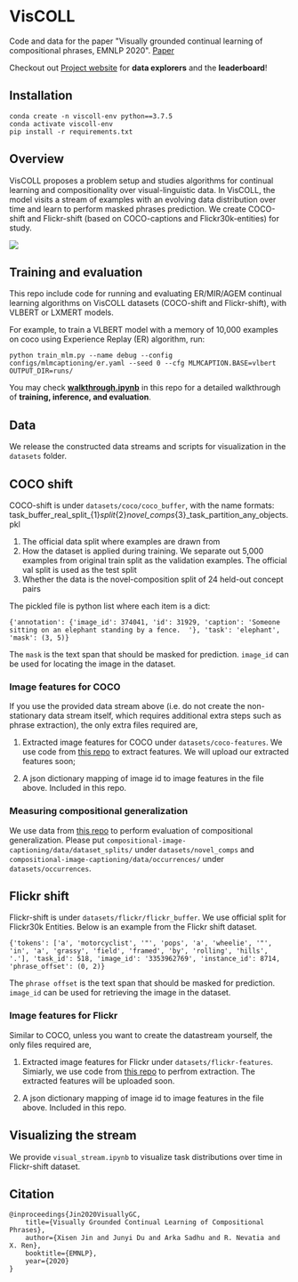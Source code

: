 # VisCOLL
Code and data for the paper "Visually grounded continual learning of compositional phrases, EMNLP 2020". [Paper](https://arxiv.org/abs/2005.00785)

Checkout out [Project website](https://inklab.usc.edu/viscoll-project/) for **data explorers** and the **leaderboard**!

## Installation

```
conda create -n viscoll-env python==3.7.5
conda activate viscoll-env
pip install -r requirements.txt
```

## Overview

VisCOLL proposes a problem setup and studies algorithms for continual learning and compositionality over visual-linguistic data. In VisCOLL, the model visits a stream of examples with an evolving data distribution over time and learn to perform masked phrases prediction. We create COCO-shift and Flickr-shift (based on COCO-captions and Flickr30k-entities) for study. 

<img src="https://inklab.usc.edu/viscoll-project/assets/img/overview2.png">


## Training and evaluation

This repo include code for running and evaluating ER/MIR/AGEM continual learning algorithms on VisCOLL datasets (COCO-shift and Flickr-shift), with VLBERT or LXMERT models.

For example, to train a VLBERT model with a memory of 10,000 examples on coco using Experience Replay (ER) algorithm, run:

```
python train_mlm.py --name debug --config configs/mlmcaptioning/er.yaml --seed 0 --cfg MLMCAPTION.BASE=vlbert OUTPUT_DIR=runs/
```

You may check **[walkthrough.ipynb](https://github.com/INK-USC/VisCOLL/blob/master/walkthrough.ipynb)** in this repo for a detailed walkthrough of **training, inference, and evaluation**.

## Data

We release the constructed data streams and scripts for visualization in the `datasets` folder.

## COCO shift

COCO-shift is under `datasets/coco/coco_buffer`, with the name formats: task_buffer_real_split_{1}_split_{2}_novel_comps_{3}_task_partition_any_objects.pkl

1. The official data split where examples are drawn from
2. How the dataset is applied during training. We separate out 5,000 examples from original train split as the validation examples. The official val split is used as the test split
3. Whether the data is the novel-composition split of 24 held-out concept pairs

The pickled file is python list where each item is a dict:
```
{'annotation': {'image_id': 374041, 'id': 31929, 'caption': 'Someone sitting on an elephant standing by a fence.  '}, 'task': 'elephant', 'mask': (3, 5)}
```

The `mask` is the text span that should be masked for prediction.  `image_id` can be used for locating the image in the dataset.

### Image features for COCO

If you use the provided data stream above (i.e. do not create the non-stationary data stream itself, which requires additional extra steps
such as phrase extraction), the only extra files required are,

1. Extracted image features for COCO under `datasets/coco-features`. We use code from [this repo](https://github.com/airsplay/py-bottom-up-attention.git) to extract
features. We will upload our extracted features soon;

2. A json dictionary mapping of image id to image features in the file above. Included in this repo.

### Measuring compositional generalization

We use data from [this repo](https://github.com/mitjanikolaus/compositional-image-captioning) to perform evaluation of compositional generalization. Please put `compositional-image-captioning/data/dataset_splits/`
under `datasets/novel_comps` and `compositional-image-captioning/data/occurrences/` under `datasets/occurrences`.

## Flickr shift
Flickr-shift is under `datasets/flickr/flickr_buffer`.
We use official split for Flickr30k Entities. Below is an example from the Flickr shift dataset.
```
{'tokens': ['a', 'motorcyclist', '"', 'pops', 'a', 'wheelie', '"', 'in', 'a', 'grassy', 'field', 'framed', 'by', 'rolling', 'hills', '.'], 'task_id': 518, 'image_id': '3353962769', 'instance_id': 8714, 'phrase_offset': (0, 2)}
```
The `phrase offset` is the text span that should be masked for prediction. `image_id` can be used for retrieving the image in the dataset.

### Image features for Flickr

Similar to COCO, unless you want to create the datastream yourself, the only files required are,

1. Extracted image features for Flickr under `datasets/flickr-features`. Simiarly, we use code from [this repo](https://github.com/airsplay/py-bottom-up-attention.git) to perfrom extraction. The extracted features will be uploaded soon.

2. A json dictionary mapping of image id to image features in the file above. Included in this repo.

## Visualizing the stream
We provide `visual_stream.ipynb` to visualize task distributions over time in Flickr-shift dataset. 

## Citation
```
@inproceedings{Jin2020VisuallyGC,
    title={Visually Grounded Continual Learning of Compositional Phrases},
    author={Xisen Jin and Junyi Du and Arka Sadhu and R. Nevatia and X. Ren},
    booktitle={EMNLP},
    year={2020}
}
```
